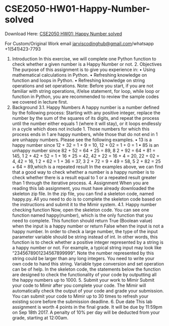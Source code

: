 # CSE2050-HW01-Happy-Number-solved

Download Here: [CSE2050 HW01: Happy Number solved](https://jarviscodinghub.com/assignment/hw01-happy-number-solution/)

For Custom/Original Work email jarviscodinghub@gmail.com/whatsapp +1(541)423-7793

1. Introduction In this exercise, we will complete one Python function to check whether a given number is a Happy Number or not. 2. Objectives The purpose of this assignment is to give you experience in: • Using mathematical calculations in Python. • Refreshing knowledge on function and loops in Python. • Refreshing knowledge on string operations and set operations. Note: Before you start, if you are not familiar with string operations, if/else statement, for loop, while loop or function in Python, you are recommended to review the sample codes we covered in lecture first.
3. Background 3.1. Happy Numbers A happy number is a number defined by the following process: Starting with any positive integer, replace the number by the sum of the squares of its digits, and repeat the process until the number either equals 1 (where it will stay), or it loops endlessly in a cycle which does not include 1. Those numbers for which this process ends in 1 are happy numbers, while those that do not end in 1 are unhappy numbers. Please see the following examples.
• 13 is a happy number since 12 + 32 = 1 + 9 = 10, 12 + 02 = 1 + 0 = 1 • 85 is an unhappy number since 82 + 52 = 64 + 25 = 89, 8 2 + 92 = 64 + 81 = 145, 1 2 + 42 + 52 = 1 + 16 + 25 = 42, 42 + 22 = 16 + 4 = 20,
22 + 02 = 4, 42 = 16, 1 2 + 62 = 1 + 36 = 37, 3 2 + 72 = 9 + 49 = 58, 5 2 + 82 = 25 + 64 = 89,which is a repeated result In the examples above, we can find that a good way to check whether a number is a happy number is to check whether there is a result equal to 1 or a repeated result greater than 1 through the iterative process. 4. Assignment When you are reading this lab assignment, you must have already downloaded the skeleton zip file. In the zip file, you can find a skeleton code, named happy.py. All you need to do is to complete the skeleton code based on the instructions and submit it to the Mimir system. 4.1. Happy number checking function Now, open the skeleton code. You can see one function named happy(number), which is the only function that you need to complete. This function should return True (Boolean value) when the input is a happy number or return False when the input is not a happy number.
In order to check a large number, the type of the input parameter variable should be string instead of int. In other words, this function is to check whether a positive integer represented by a string is a happy number or not.
For example, a typical string input may look like “2345678901234567899999”. Note the number represented by this string could be larger than any long integers. You need to write your own code to hand this string. Variable type conversion and set operation can be of help.
In the skeleton code, the statements below the function are designed to check the functionality of your code by outputting all the happy numbers up to 1000. 5. Submit your work to Mimir Submit your code to Mimir after you complete your code. The Mimir will automatically check the output of your code and grade your submission. You can submit your code to Mimir up to 30 times to refresh your existing score before the submission deadline. 6. Due date This lab assignment is worth 4 points in the final grade. It will be due by 11:59pm on Sep 18th 2017. A penalty of 10% per day will be deducted from your grade, starting at 12:00am.
